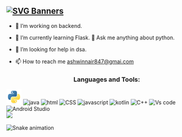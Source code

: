 [![SVG Banners](https://svg-banners.vercel.app/api?type=origin&text1=Hi👋%20This%20is%20Ashwin&text2=Welcom%20to%20my%20GitHub&width=800&height=400)](https://github.com/Akshay090/svg-banners)
- 
- 👀 I’m working on backend.
- 🌱 I’m currently learning Flask.
  👀 Ask me anything about python.
- 💞️ I’m looking for help in dsa. 
- 📫 How to reach me ashwinnair847@gmai.com 
   
   <h3 align="center">Languages and Tools:</h3>
<div class="image-container">
  <img src="https://raw.githubusercontent.com/devicons/devicon/master/icons/python/python-original.svg" alt="python" width="40" height="40"/>
  <img src="https://github.com/Ashwin145/Ashwin145/assets/89822123/90e693b4-d8ce-4491-b1bf-0546926b18cb" alt="java" width="40" height="40"/>
  <img src="https://github.com/Ashwin145/Ashwin145/assets/89822123/3ce3c66b-3b7e-441f-a079-2df45efae620" alt="html" width="40" height="40"/>
  <img src="https://github.com/Ashwin145/Ashwin145/assets/89822123/49980136-c859-4426-aeea-f071524f6240" alt="CSS" width="40" height="40"/>
  <img src="https://github.com/Ashwin145/Ashwin145/assets/89822123/c72ebe21-57f3-46f1-9b12-7511695e50ac" alt="javascript" width="40" height="40"/>



  
  <img src="https://github.com/Ashwin145/Ashwin145/assets/89822123/7cf09d8b-7479-4a75-a786-c48e651814da" alt="kotlin" width="40" height="40"/>
  
  


  
  <img src="https://github.com/Ashwin145/Ashwin145/assets/89822123/0bdf3c7f-531d-4992-90a8-2859186c5d28" alt="C++" width="40" height="40"/>
  
  



  
  <img src="https://github.com/Ashwin145/Ashwin145/assets/89822123/9f40e677-e76d-47cd-94f9-cf4252f5d572" alt="Vs code" width="40" height="40"/> 
  
  
  



  
  <img src="https://github.com/Ashwin145/Ashwin145/assets/89822123/68b23a55-1aba-48d7-b2a1-653aa9af9fe2" alt="Android Studio" width="40" height="40"/>  

</div>








<!---
Ashwin145/Ashwin145 is a ✨ special ✨ repository because its `README.md` (this file) appears on your GitHub profile.
You can click the Preview link to take a look at your changes.
--->

<img src="https://github-readme-stats.vercel.app/api?username=Ashwin145&show_icons=true&locale=en&theme=radical&hide_border=true">

![Snake animation](https://github.com/ashwin1489/ashwin1489/blob/output/snake.svg)


